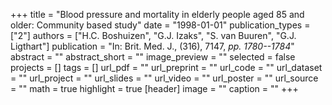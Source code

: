+++
title = "Blood pressure and mortality in elderly people aged 85 and older: Community based study"
date = "1998-01-01"
publication_types = ["2"]
authors = ["H.C. Boshuizen", "G.J. Izaks", "S. van Buuren", "G.J. Ligthart"]
publication = "In: Brit. Med. J., (316), 7147, _pp. 1780--1784_"
abstract = ""
abstract_short = ""
image_preview = ""
selected = false
projects = []
tags = []
url_pdf = ""
url_preprint = ""
url_code = ""
url_dataset = ""
url_project = ""
url_slides = ""
url_video = ""
url_poster = ""
url_source = ""
math = true
highlight = true
[header]
image = ""
caption = ""
+++

